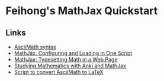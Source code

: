 # Feihong's MathJax Quickstart

## Links

- [AsciiMath syntax](http://asciimath.org/#syntax)
- [MathJax: Configuring and Loading in One Script](https://docs.mathjax.org/en/latest/web/configuration.html#configuring-and-loading-in-one-script)
- [MathJax: Typesetting Math in a Web Page](https://docs.mathjax.org/en/latest/web/typeset.html#typesetting-math-in-a-web-page)
- [Studying Mathematics with Anki and MathJax](https://korz.dev/2017/06/studying-mathematics-with-anki-and-mathjax/)
- [Script to convert AsciiMath to
  LaTeX](https://github.com/asciimath/asciimathml/blob/master/asciimath-based/ASCIIMathTeXImg.js)
